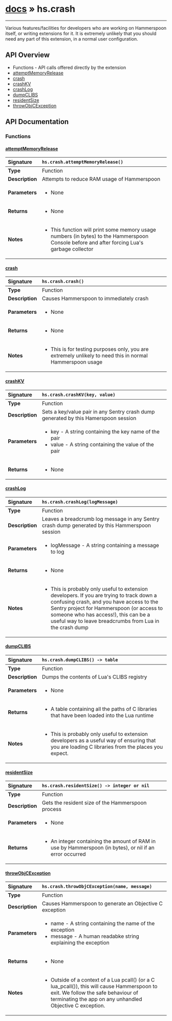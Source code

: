 # [docs](index.md) » hs.crash
---

Various features/facilities for developers who are working on Hammerspoon itself, or writing extensions for it. It is extremely unlikely that you should need any part of this extension, in a normal user configuration.

## API Overview
* Functions - API calls offered directly by the extension
 * [attemptMemoryRelease](#attemptmemoryrelease)
 * [crash](#crash)
 * [crashKV](#crashkv)
 * [crashLog](#crashlog)
 * [dumpCLIBS](#dumpclibs)
 * [residentSize](#residentsize)
 * [throwObjCException](#throwobjcexception)

## API Documentation

### Functions

#### [attemptMemoryRelease](#attemptmemoryrelease)
| <span style="float: left;">**Signature**</span> | <span style="float: left;">`hs.crash.attemptMemoryRelease()` </span>                                                          |
| -----------------------------------------------------|---------------------------------------------------------------------------------------------------------|
| **Type**                                             | Function |
| **Description**                                      | Attempts to reduce RAM usage of Hammerspoon |
| **Parameters**                                       | <ul><li>None</li></ul> |
| **Returns**                                          | <ul><li>None</li></ul> |
| **Notes**                                            | <ul><li>This function will print some memory usage numbers (in bytes) to the Hammerspoon Console before and after forcing Lua's garbage collector</li></ul> |

#### [crash](#crash)
| <span style="float: left;">**Signature**</span> | <span style="float: left;">`hs.crash.crash()` </span>                                                          |
| -----------------------------------------------------|---------------------------------------------------------------------------------------------------------|
| **Type**                                             | Function |
| **Description**                                      | Causes Hammerspoon to immediately crash |
| **Parameters**                                       | <ul><li>None</li></ul> |
| **Returns**                                          | <ul><li>None</li></ul> |
| **Notes**                                            | <ul><li>This is for testing purposes only, you are extremely unlikely to need this in normal Hammerspoon usage</li></ul> |

#### [crashKV](#crashkv)
| <span style="float: left;">**Signature**</span> | <span style="float: left;">`hs.crash.crashKV(key, value)` </span>                                                          |
| -----------------------------------------------------|---------------------------------------------------------------------------------------------------------|
| **Type**                                             | Function |
| **Description**                                      | Sets a key/value pair in any Sentry crash dump generated by this Hamerspoon session |
| **Parameters**                                       | <ul><li>key - A string containing the key name of the pair</li><li>value - A string containing the value of the pair</li></ul> |
| **Returns**                                          | <ul><li>None</li></ul> |

#### [crashLog](#crashlog)
| <span style="float: left;">**Signature**</span> | <span style="float: left;">`hs.crash.crashLog(logMessage)` </span>                                                          |
| -----------------------------------------------------|---------------------------------------------------------------------------------------------------------|
| **Type**                                             | Function |
| **Description**                                      | Leaves a breadcrumb log message in any Sentry crash dump generated by this Hammerspoon session |
| **Parameters**                                       | <ul><li>logMessage - A string containing a message to log</li></ul> |
| **Returns**                                          | <ul><li>None</li></ul> |
| **Notes**                                            | <ul><li>This is probably only useful to extension developers. If you are trying to track down a confusing crash, and you have access to the Sentry project for Hammerspoon (or access to someone who has access!), this can be a useful way to leave breadcrumbs from Lua in the crash dump</li></ul> |

#### [dumpCLIBS](#dumpclibs)
| <span style="float: left;">**Signature**</span> | <span style="float: left;">`hs.crash.dumpCLIBS() -> table` </span>                                                          |
| -----------------------------------------------------|---------------------------------------------------------------------------------------------------------|
| **Type**                                             | Function |
| **Description**                                      | Dumps the contents of Lua's CLIBS registry |
| **Parameters**                                       | <ul><li>None</li></ul> |
| **Returns**                                          | <ul><li>A table containing all the paths of C libraries that have been loaded into the Lua runtime</li></ul> |
| **Notes**                                            | <ul><li>This is probably only useful to extension developers as a useful way of ensuring that you are loading C libraries from the places you expect.</li></ul> |

#### [residentSize](#residentsize)
| <span style="float: left;">**Signature**</span> | <span style="float: left;">`hs.crash.residentSize() -> integer or nil` </span>                                                          |
| -----------------------------------------------------|---------------------------------------------------------------------------------------------------------|
| **Type**                                             | Function |
| **Description**                                      | Gets the resident size of the Hammerspoon process |
| **Parameters**                                       | <ul><li>None</li></ul> |
| **Returns**                                          | <ul><li>An integer containing the amount of RAM in use by Hammerspoon (in bytes), or nil if an error occurred</li></ul> |

#### [throwObjCException](#throwobjcexception)
| <span style="float: left;">**Signature**</span> | <span style="float: left;">`hs.crash.throwObjCException(name, message)` </span>                                                          |
| -----------------------------------------------------|---------------------------------------------------------------------------------------------------------|
| **Type**                                             | Function |
| **Description**                                      | Causes Hammerspoon to generate an Objective C exception |
| **Parameters**                                       | <ul><li>name - A string containing the name of the exception</li><li>message - A human readabke string explaining the exception</li></ul> |
| **Returns**                                          | <ul><li>None</li></ul> |
| **Notes**                                            | <ul><li>Outside of a context of a Lua pcall() (or a C lua_pcall()), this will cause Hammerspoon to exit. We follow the safe behaviour of terminating the app on any unhandled Objective C exception.</li></ul> |

